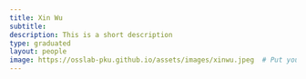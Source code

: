```yaml
---
title: Xin Wu
subtitle: 
description: This is a short description
type: graduated
layout: people
image: https://osslab-pku.github.io/assets/images/xinwu.jpeg  # Put your avatar here or upload one
---
```

